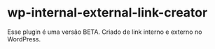 # wp-internal-external-link-creator
 Esse plugin é uma versão BETA. Criado de link interno e externo no WordPress.
